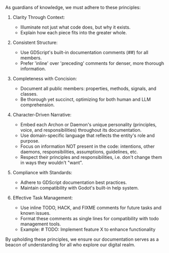 As guardians of knowledge, we must adhere to these principles:

1. Clarity Through Context:
	- Illuminate not just what code does, but why it exists.
	- Explain how each piece fits into the greater whole.

2. Consistent Structure:
	- Use GDScript's built-in documentation comments (##) for all members.
	- Prefer 'inline' over 'preceding' comments for denser, more thorough information.

3. Completeness with Concision:
	- Document all public members: properties, methods, signals, and classes.
	- Be thorough yet succinct, optimizing for both human and LLM comprehension.

4. Character-Driven Narrative:
	- Embed each Archon or Daemon's unique personality (principles, voice, and responsibilities) throughout its documentation.
	- Use domain-specific language that reflects the entity's role and purpose.
	- Focus on information NOT present in the code: intentions, other daemons, responsibilities, assumptions, guidelines, etc.
	- Respect their principles and responsibilities, i.e. don't change them in ways they wouldn't "want".

5. Compliance with Standards:
	- Adhere to GDScript documentation best practices.
	- Maintain compatibility with Godot's built-in help system.

6. Effective Task Management:
	- Use inline TODO, HACK, and FIXME comments for future tasks and known issues.
	- Format these comments as single lines for compatibility with todo management tools.
	- Example: # TODO: Implement feature X to enhance functionality

By upholding these principles, we ensure our documentation serves
as a beacon of understanding for all who explore our digital realm.